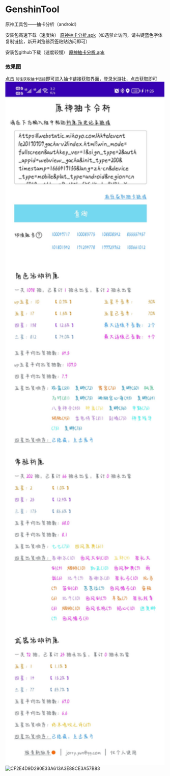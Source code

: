 # GenshinTool
原神工具包——抽卡分析（android）

安装包高速下载（速度快） [原神抽卡分析.apk](https://files.cnblogs.com/files/blogs/682374/genshinTool_1.5.2.apk?t=1666283328)（如遇禁止访问，请右键蓝色字体复制链接，新开浏览器页签粘贴访问即可）

安装包github下载（速度较慢） [原神抽卡分析.apk](https://github.com/jorry-yun/GenshinTool/raw/master/%E5%AE%89%E8%A3%85%E5%8C%85/genshinTool_1.5.2.apk)
### 效果图
点击 `前往获取抽卡链接`即可进入抽卡链接获取界面，登录米游社，点击获取即可
<img src="https://github.com/jorry-yun/GenshinTool/blob/master/%E7%B4%A0%E6%9D%90/Screenshot.jpg" width=500/>
![CF2E4D9D290E33A613A3E88CE3A57B83](https://user-images.githubusercontent.com/50192851/197007978-68b4b511-2596-4974-9971-8ced2ea335e2.jpg)
